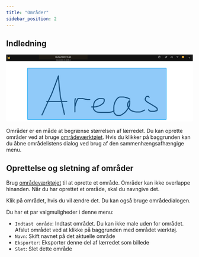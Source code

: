 ```yaml
---
title: "Områder"
sidebar_position: 2
---
```


## Indledning

![Område](area.png)

Områder er en måde at begrænse størrelsen af lærredet. Du kan oprette områder ved at bruge [områdeværktøjet](tools/area.md). Hvis du klikker på baggrunden kan du åbne områdelistens dialog ved brug af den sammenhængsafhængige menu.

## Oprettelse og sletning af områder

Brug [områdeværktøjet](tools/area.md) til at oprette et område. Områder kan ikke overlappe hinanden. Når du har oprettet et område, skal du navngive det.

Klik på området, hvis du vil ændre det. Du kan også bruge områdedialogen.

Du har et par valgmuligheder i denne menu:

* `Indtast område`: Indtast området. Du kan ikke male uden for området. Afslut området ved at klikke på baggrunden med området værktøj.
* `Navn`: Skift navnet på det aktuelle område
* `Eksporter`: Eksporter denne del af lærredet som billede
* `Slet`: Slet dette område
